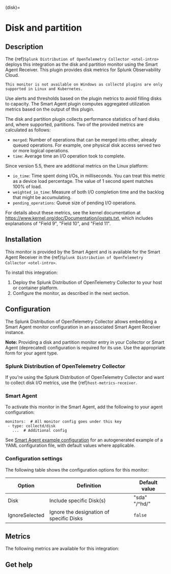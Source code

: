 (disk)=

# Disk and partition

<meta name="description" content="Use this Splunk Observability Cloud integration for the disks monitor. See benefits, install, configuration, and metrics">


## Description

The {ref}`Splunk Distribution of OpenTelemetry Collector <otel-intro>` deploys this integration as the disk and partition monitor using the Smart Agent Receiver. This plugin provides disk metrics for Splunk Observability Cloud. 

```{note}
This monitor is not available on Windows as collectd plugins are only supported in Linux and Kubernetes. 
```

Use alerts and thresholds based on the plugin metrics to avoid filling disks to capacity. The Smart Agent plugin computes aggregated utilization metrics based on the output of this plugin.

The disk and partition plugin collects performance statistics of hard disks and, where supported, partitions. Two of the provided metrics are calculated as follows:

 * `merged`: Number of operations that can be merged into other, already queued operations. For example, one physical disk access served two or more logical operations.
 * `time`: Average time an I/O operation took to complete.

 Since version 5.5, there are additional metrics on the Linux platform:

 * `io_time`: Time spent doing I/Os, in milliseconds. You can treat this metric as a device load percentage. The value of 1 second spent matches 100% of load.
 * `weighted_io_time`: Measure of both I/O completion time and the backlog that might be accumulating.
 * `pending_operations`: Queue size of pending I/O operations.

For details about these metrics, see the kernel documentation at https://www.kernel.org/doc/Documentation/iostats.txt, which includes explanations of "Field 9", "Field 10", and "Field 11".

<!---
This plugin requires collectd version 1.5+.
--->

## Installation

This monitor is provided by the Smart Agent and is available for the Smart Agent Receiver in the {ref}`Splunk Distribution of OpenTelemetry Collector <otel-intro>`.

To install this integration:

1. Deploy the Splunk Distribution of OpenTelemetry Collector to your host or container platform.
2. Configure the monitor, as described in the next section.

## Configuration

The Splunk Distribution of OpenTelemetry Collector allows embedding a Smart Agent monitor configuration in an associated Smart Agent Receiver instance.

**Note:** Providing a disk and partition monitor entry in your Collector or Smart Agent (deprecated) configuration is required for its use. Use the appropriate form for your agent type.

### Splunk Distribution of OpenTelemetry Collector

If you're using the Splunk Distribution of OpenTelemetry Collector and want to collect disk I/O metrics, use the {ref}`host-metrics-receiver`.
### Smart Agent

To activate this monitor in the Smart Agent, add the following to your agent configuration:  
```
monitors:  # All monitor config goes under this key
 - type: collectd/disk
   ...  # Additional config
```

See <a href="https://docs.splunk.com/Observability/gdi/smart-agent/smart-agent-resources.html#configure-the-smart-agent" target="_blank">Smart Agent example configuration</a> for an autogenerated example of a YAML configuration file, with default values where applicable.

### Configuration settings

The following table shows the configuration options for this monitor:

| Option | Definition | Default value |
| ---------------------|------------|---------------|
| Disk | Include specific Disk(s) | "sda" "/^hd/" |
| IgnoreSelected  | Ignore the designation of specific Disks | `false` |

## Metrics
The following metrics are available for this integration:

<div class="metrics-yaml" url="https://raw.githubusercontent.com/signalfx/signalfx-agent/main/pkg/monitors/collectd/disk/metadata.yaml"></div>

## Get help

```{include} /_includes/troubleshooting.md
```
